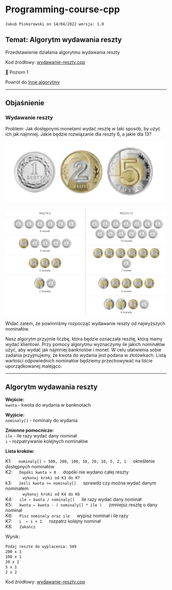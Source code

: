 # Programming-course-cpp

`Jakub Piskorowski on 14/04/2022 wersja: 1.0`

## Temat: Algorytm wydawania reszty

Przedstawienie działania algorytmu wydawania reszty

Kod źródłowy:
[wydawanie-reszty.cpp](wydawanie-reszty.cpp)

&#x1F4D2; Poziom 1

Powrót do [Inne algorytmy](/2-algorytmika/2-5-inne-algorytmy/README.md)

---

## Objaśnienie

### Wydawanie reszty

Problem:
Jak dostępnymi monetami wydać resztę w taki sposób, by użyć ich jak najmniej.
Jakie będzie rozwiązanie dla reszty 6, a jakie dla 13?

![Monety](img/monety.PNG)

![Reszta](img/reszta.PNG)

Widać zatem, że powinniśmy rozpocząć wydawanie reszty od najwyższych nominałów.

Nasz algorytm przyjmie liczbę, która będzie oznaczała resztę, którą mamy wydać klientowi. Przy pomocy algorytmu wyznaczymy ile jakich nominałów użyć, aby wydać jak najmniej banknotów i monet. W celu ułatwienia sobie zadania przyjmujemy, że kwota do wydania jest podana w złotówkach. Listą wartości odpowiednich nominałów będziemy przechowywać na liście uporządkowanej malejąco.

---

## Algorytm wydawania reszty

**Wejście:** \
`kwota` - kwota do wydania w banknotach

**Wyjście:** \
`nominaly[]` - nominaly do wydania

**Zmienne pomocnicze:** \
`ile` - ile razy wydać dany nominał \
`i` - rozpatrywanie kolejnych nominałów

**Lista kroków:**

K1: &emsp; `nominaly[] ← 500, 200, 100, 50, 20, 10, 5, 2, 1` &emsp; określenie dostępnych nominałów \
K2: &emsp; `Dopóki kwota > 0` &emsp; dopóki nie wydano całej reszty \
&emsp; &emsp; &emsp; `wykonuj kroki od K3 do K7` \
k3: &emsp; `Jeśli kwota >= nominaly[]` &emsp; sprawdz czy można wydać danym nominałem \
&emsp; &emsp; &emsp; `wykonuj kroki od K4 do K6` \
K4: &emsp; `ile ← kwota / nominaly[]` &emsp; ile razy wydać dany nominał \
K5: &emsp; `kwota ← kwota - ( nominaly[] * ile )` &emsp; zmniejsz resztę o dany nominał \
K6: &emsp; `Pisz nominaly oraz ile` &emsp; wypisz nominał i ile razy \
K7: &emsp; `i  ← i + 1` &emsp; rozpatrz kolejny nominał \
K8: &emsp; `Zakończ`

Wynik:

```text
Podaj reszte do wyplacenia: 349
200 x 1
100 x 1
20 x 2
5 x 1
2 x 2
```

Kod źródłowy: [wydawanie-reszty.cpp](wydawanie-reszty.cpp)

<!-- Źródło: [algorytm.org](http://www.algorytm.org/inne/problem-wydawania-reszty/reszta-c.html) -->